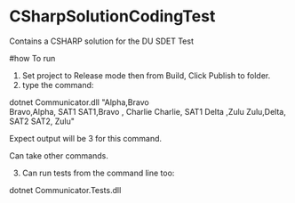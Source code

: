 # CSharpSolutionCodingTest
Contains a CSHARP solution for the DU SDET Test

#how To run
1. Set project to Release mode then from Build, Click Publish to folder.
2. type the command:

dotnet Communicator.dll "Alpha,Bravo                                                  
Bravo,Alpha, SAT1
SAT1,Bravo , Charlie
Charlie, SAT1
Delta  ,Zulu
 Zulu,Delta, SAT2
SAT2,  Zulu"

Expect output will be 3 for this command.

Can take other commands.

3. Can run tests from the command line too:

dotnet Communicator.Tests.dll
